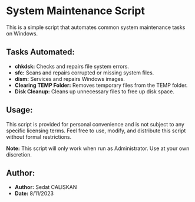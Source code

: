 # System Maintenance Script

This is a simple script that automates common system maintenance tasks on Windows.

## Tasks Automated:

- **chkdsk:** Checks and repairs file system errors.
- **sfc:** Scans and repairs corrupted or missing system files.
- **dism:** Services and repairs Windows images.
- **Clearing TEMP Folder:** Removes temporary files from the TEMP folder.
- **Disk Cleanup:** Cleans up unnecessary files to free up disk space.

## Usage:

This script is provided for personal convenience and is not subject to any specific licensing terms. Feel free to use, modify, and distribute this script without formal restrictions.

**Note:** This script will only work when run as Administrator. Use at your own discretion.

## Author:

- **Author:** Sedat CALISKAN
- **Date:** 8/11/2023

